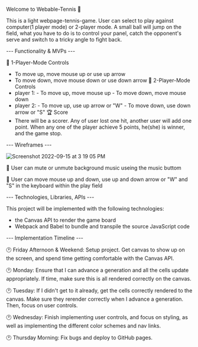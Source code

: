 Welcome to Webable-Tennis 🎾

This is a light webpage-tennis-game. User can select to play against computer(1 player mode) or 2-player mode. 
A small ball will jump on the field, what you have to do is to control your panel, catch the opponent's serve and switch to a tricky angle to fight back. 


--- Functionality & MVPs ---

🎾 1-Player-Mode Controls
- To move up, move mouse up or use up arrow
- To move down, move mouse down or use down arrow
🎾 2-Player-Mode Controls
- player 1: - To move up, move mouse up
            - To move down, move mouse down
- player 2: - To move up, use up arrow or "W"
            - To move down, use down arrow or "S"
🏆 Score
- There will be a scorer. Any of user lost one hit, another user will add one point. When any one of the player achieve 5 points, he(she) is winner, and the game stop. 


--- Wireframes ---

![Screenshot 2022-09-15 at 3 19 05 PM](https://user-images.githubusercontent.com/44556484/190490892-839fef1e-e52a-4487-812c-db09e4cb850a.png)

🎵 User can mute or unmute background music useing the music buttom

👥 User can move mouse up and down, use up and down arrow or "W" and "S" in the keyboard within the play field


--- Technologies, Libraries, APIs ---

This project will be implemented with the following technologies:
- the Canvas API to render the game board 
- Webpack and Babel to bundle and transpile the source JavaScript code


--- Implementation Timeline ---

🕐 Friday Afternoon & Weekend: Setup project. Get canvas to show up on the screen, and spend time getting comfortable with the Canvas API. 

🕐 Monday: Ensure that I can advance a generation and all the cells update appropriately. If time, make sure this is all rendered correctly on the canvas.

🕐 Tuesday: If I didn't get to it already, get the cells correctly rendered to the canvas. Make sure they rerender correctly when I advance a generation. Then, focus on user controls. 

🕐 Wednesday: Finish implementing user controls, and focus on styling, as well as implementing the different color schemes and nav links. 

🕐 Thursday Morning: Fix bugs and deploy to GitHub pages.
